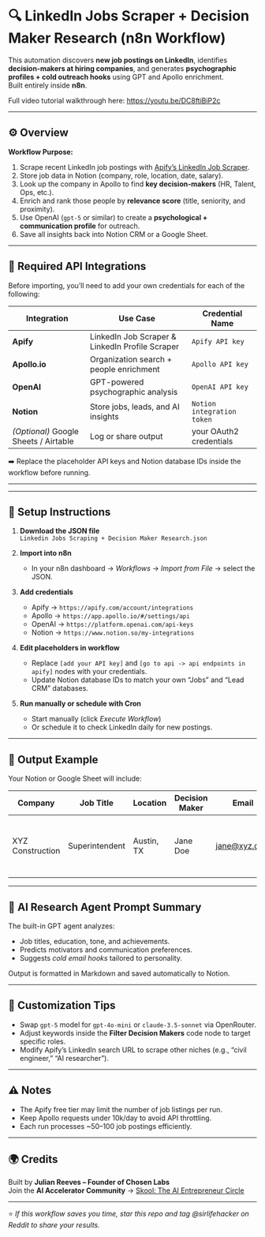 # 🔍 LinkedIn Jobs Scraper + Decision Maker Research (n8n Workflow)

This automation discovers **new job postings on LinkedIn**, identifies **decision-makers at hiring companies**, and generates **psychographic profiles + cold outreach hooks** using GPT and Apollo enrichment.  
Built entirely inside **n8n**.

Full video tutorial walkthrough here: https://youtu.be/DC8ftiBiP2c

---

## ⚙️ Overview

**Workflow Purpose:**
1. Scrape recent LinkedIn job postings with [Apify’s LinkedIn Job Scraper](https://apify.com/cheap_scraper/linkedin-job-scraper).
2. Store job data in Notion (company, role, location, date, salary).
3. Look up the company in Apollo to find **key decision-makers** (HR, Talent, Ops, etc.).
4. Enrich and rank those people by **relevance score** (title, seniority, and proximity).
5. Use OpenAI (`gpt-5` or similar) to create a **psychological + communication profile** for outreach.
6. Save all insights back into Notion CRM or a Google Sheet.

---

## 🧩 Required API Integrations

Before importing, you’ll need to add your own credentials for each of the following:

| Integration | Use Case | Credential Name |
|--------------|-----------|-----------------|
| **Apify** | LinkedIn Job Scraper & LinkedIn Profile Scraper | `Apify API key` |
| **Apollo.io** | Organization search + people enrichment | `Apollo API key` |
| **OpenAI** | GPT-powered psychographic analysis | `OpenAI API key` |
| **Notion** | Store jobs, leads, and AI insights | `Notion integration token` |
| *(Optional)* Google Sheets / Airtable | Log or share output | your OAuth2 credentials |

➡️ Replace the placeholder API keys and Notion database IDs inside the workflow before running.

---


---

## 🧩 Setup Instructions

1. **Download the JSON file**  
   `Linkedin Jobs Scraping + Decision Maker Research.json`

2. **Import into n8n**  
   - In your n8n dashboard → *Workflows* → *Import from File* → select the JSON.

3. **Add credentials**  
   - Apify → `https://apify.com/account/integrations`  
   - Apollo → `https://app.apollo.io/#/settings/api`  
   - OpenAI → `https://platform.openai.com/api-keys`  
   - Notion → `https://www.notion.so/my-integrations`

4. **Edit placeholders in workflow**  
   - Replace `[add your API key]` and `[go to api -> api endpoints in apify]` nodes with your credentials.  
   - Update Notion database IDs to match your own “Jobs” and “Lead CRM” databases.  

5. **Run manually or schedule with Cron**  
   - Start manually (click *Execute Workflow*)  
   - Or schedule it to check LinkedIn daily for new postings.

---

## 🧱 Output Example

Your Notion or Google Sheet will include:

| Company | Job Title | Location | Decision Maker | Email | Relevance | LinkedIn | Psychographic Notes |
|----------|------------|----------|----------------|--------|------------|-----------|----------------------|
| XYZ Construction | Superintendent | Austin, TX | Jane Doe | jane@xyz.com | 9.3 | linkedin.com/in/janedoe | Prefers logic-driven communication, results-focused mindset... |

---

## 🧠 AI Research Agent Prompt Summary
The built-in GPT agent analyzes:
- Job titles, education, tone, and achievements.  
- Predicts motivators and communication preferences.  
- Suggests *cold email hooks* tailored to personality.  

Output is formatted in Markdown and saved automatically to Notion.

---

## 🧰 Customization Tips
- Swap `gpt-5` model for `gpt-4o-mini` or `claude-3.5-sonnet` via OpenRouter.
- Adjust keywords inside the **Filter Decision Makers** code node to target specific roles.
- Modify Apify’s LinkedIn search URL to scrape other niches (e.g., “civil engineer,” “AI researcher”).

---

## ⚠️ Notes
- The Apify free tier may limit the number of job listings per run.
- Keep Apollo requests under 10k/day to avoid API throttling.
- Each run processes ~50–100 job postings efficiently.

---

## 🌍 Credits
Built by **Julian Reeves – Founder of Chosen Labs**  
Join the **AI Accelerator Community** → [Skool: The AI Entrepreneur Circle]([https://www.skool.com/the-ai-entrepreneur-circle](https://www.skool.com/the-ai-entrepreneur-circle-5658/about?ref=d0277aefba6d45ac9438d6e9355ba9af))

---

⭐ *If this workflow saves you time, star this repo and tag @sirlifehacker on Reddit to share your results.*



